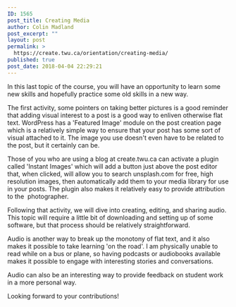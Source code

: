 ```yaml
---
ID: 1565
post_title: Creating Media
author: Colin Madland
post_excerpt: ""
layout: post
permalink: >
  https://create.twu.ca/orientation/creating-media/
published: true
post_date: 2018-04-04 22:29:21
---
```

In this last topic of the course, you will have an opportunity to learn some new skills and hopefully practice some old skills in a new way.

The first activity, some pointers on taking better pictures is a good reminder that adding visual interest to a post is a good way to enliven otherwise flat text. WordPress has a 'Featured Image' module on the post creation page which is a relatively simple way to ensure that your post has some sort of visual attached to it. The image you use doesn't even have to be related to the post, but it certainly can be.

Those of you who are using a blog at create.twu.ca can activate a plugin called 'Instant Images' which will add a button just above the post editor that, when clicked, will allow you to search unsplash.com for free, high resolution images, then automatically add them to your media library for use in your posts. The plugin also makes it relatively easy to provide attribution to the  photographer.

Following that activity, we will dive into creating, editing, and sharing audio. This topic will require a little bit of downloading and setting up of some software, but that process should be relatively straightforward.

Audio is another way to break up the monotony of flat text, and it also makes it possible to take learning 'on the road'. I am physically unable to read while on a bus or plane, so having podcasts or audiobooks available makes it possible to engage with interesting stories and conversations.

Audio can also be an interesting way to provide feedback on student work in a more personal way.

Looking forward to your contributions!